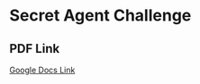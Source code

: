 # Secret Agent Challenge

## PDF Link

[Google Docs Link](https://docs.google.com/document/d/17NZd6-4UzTRb04M6ycPWQEKWzXhBilk9OvGGRmTao2o/edit?usp=sharing)
